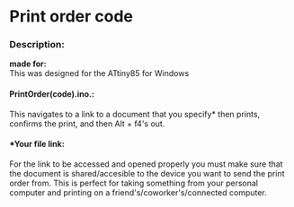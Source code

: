 # Print order code

### Description:

**made for:**<br>
This was designed for the ATtiny85 for Windows <br>

#### PrintOrder(code).ino.:<br>
This navigates to a link  to a document that you specify* then prints, confirms the print, and then Alt + f4's out.<br>

#### *Your  file link:<br>
For the link to be accessed and opened properly you must make sure that the document is shared/accesible to the device you want to send the print order from. This is perfect for taking something from your personal computer and printing on a friend's/coworker's/connected computer. 
